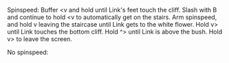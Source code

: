 Spinspeed:
Buffer <v and hold until Link's feet touch the cliff.
Slash with B and continue to hold <v to automatically get on the stairs. 
Arm spinspeed, and hold v leaving the staircase until Link gets to the white flower.
Hold v> until Link touches the bottom cliff.
Hold ^> until Link is above the bush.
Hold v> to leave the screen.

No spinspeed:
